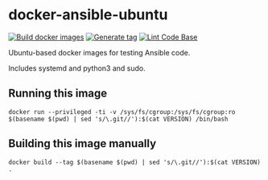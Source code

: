 # docker-ansible-ubuntu

[![Build docker images](https://github.com/agoloncser/docker-ansible-ubuntu/actions/workflows/ci.yml/badge.svg)](https://github.com/agoloncser/docker-ansible-ubuntu/actions/workflows/ci.yml)
[![Generate tag](https://github.com/agoloncser/docker-ansible-ubuntu/actions/workflows/bump.yml/badge.svg)](https://github.com/agoloncser/docker-ansible-ubuntu/actions/workflows/bump.yml)
[![Lint Code Base](https://github.com/agoloncser/docker-ansible-ubuntu/actions/workflows/linter.yml/badge.svg)](https://github.com/agoloncser/docker-ansible-ubuntu/actions/workflows/linter.yml)

Ubuntu-based docker images for testing Ansible code.

Includes systemd and python3 and sudo.

## Running this image

    docker run --privileged -ti -v /sys/fs/cgroup:/sys/fs/cgroup:ro $(basename $(pwd) | sed 's/\.git//'):$(cat VERSION) /bin/bash

## Building this image manually

    docker build --tag $(basename $(pwd) | sed 's/\.git//'):$(cat VERSION) .
